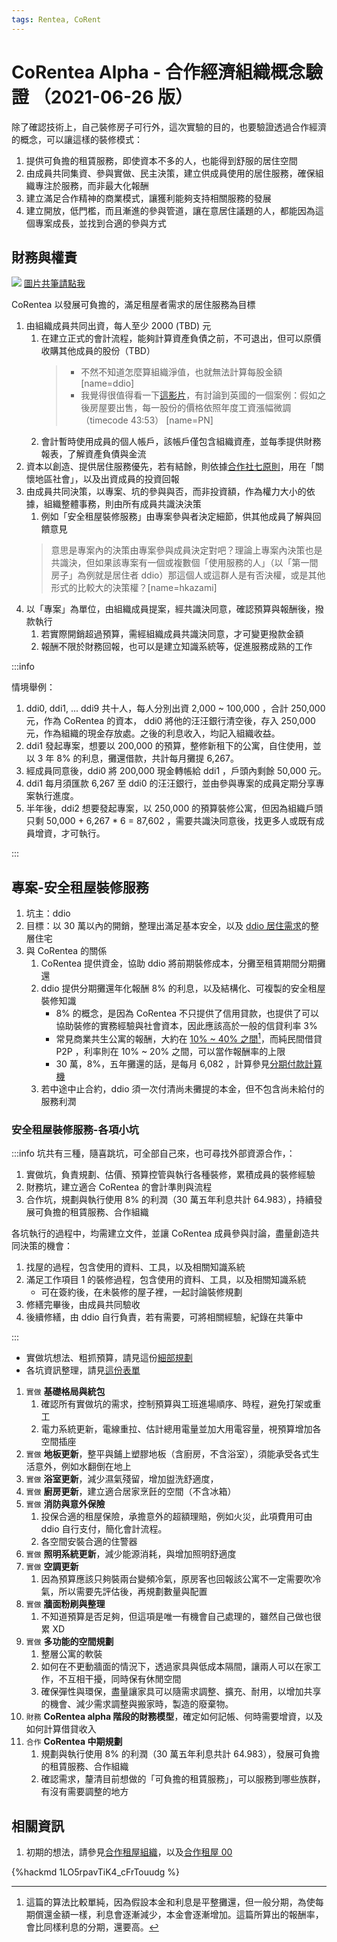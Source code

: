 ```yaml
---
tags: Rentea, CoRent
---
```


# CoRentea Alpha - 合作經濟組織概念驗證 （2021-06-26 版）

除了確認技術上，自己裝修房子可行外，這次實驗的目的，也要驗證透過合作經濟的概念，可以讓這樣的裝修模式：

1. 提供可負擔的租賃服務，即使資本不多的人，也能得到舒服的居住空間
2. 由成員共同集資、參與實做、民主決策，建立供成員使用的居住服務，確保組織專注於服務，而非最大化報酬
3. 建立滿足合作精神的商業模式，讓獲利能夠支持相關服務的發展
4. 建立開放，低門檻，而且漸進的參與管道，讓在意居住議題的人，都能因為這個專案成長，並找到合適的參與方式

## 財務與權責

![](https://s3-ap-northeast-1.amazonaws.com/g0v-hackmd-images/uploads/upload_a08adf4f0e40e67f7ef91b1b5eae33aa.png)
[圖片共筆請點我](https://www.figma.com/file/1SJfVEjELriGQE5JDaaKma/CoRentea-%E4%BA%BA%E3%80%81%E9%8C%A2%E3%80%81%E5%B0%88%E6%A1%88)


CoRentea 以發展可負擔的，滿足租屋者需求的居住服務為目標

1. 由組織成員共同出資，每人至少 2000 (TBD) 元
   1. 在建立正式的會計流程，能夠計算資產負債之前，不可退出，但可以原價收購其他成員的股份（TBD）
      > * 不然不知道怎麼算組織淨值，也就無法計算每股金額 [name=ddio]
      > * 我覺得很值得看一下[這影片](https://www.youtube.com/watch?v=BVpJcPZ4EpE)，有討論到英國的一個案例：假如之後房屋要出售，每一股份的價格依照年度工資漲幅微調（timecode 43:53）
      > [name=PN]
      > 
   2. 會計暫時使用成員的個人帳戶，該帳戶僅包含組織資產，並每季提供財務報表，了解資產負債與金流
2. 資本以創造、提供居住服務優先，若有結餘，則依據[合作社七原則](https://www.hucc-coop.tw/search?c=article&q=%E5%90%88%E4%BD%9C%E7%A4%BE%E4%B8%83%E5%A4%A7%E5%8E%9F%E5%89%87)，用在「關懷地區社會」，以及出資成員的投資回報
3. 由成員共同決策，以專案、坑的參與與否，而非投資額，作為權力大小的依據，組織整體事務，則由所有成員共識決決策
   1. 例如「安全租屋裝修服務」由專案參與者決定細節，供其他成員了解與回饋意見
   > 意思是專案內的決策由專案參與成員決定對吧？理論上專案內決策也是共識決，但如果該專案有一個或複數個「使用服務的人」（以「第一間房子」為例就是居住者 ddio）那這個人或這群人是有否決權，或是其他形式的比較大的決策權？[name=hkazami]
4. 以「專案」為單位，由組織成員提案，經共識決同意，確認預算與報酬後，撥款執行
   1. 若實際開銷超過預算，需經組織成員共識決同意，才可變更撥款金額
   2. 報酬不限於財務回報，也可以是建立知識系統等，促進服務成熟的工作

:::info

情境舉例：

1. ddi0, ddi1, ... ddi9 共十人，每人分別出資 2,000 ~ 100,000 ，合計 250,000 元，作為 CoRentea 的資本， ddi0 將他的汪汪銀行清空後，存入 250,000 元，作為組織的現金存放處。之後的利息收入，均記入組織收益。
2. ddi1 發起專案，想要以 200,000 的預算，整修新租下的公寓，自住使用，並以 3 年 8% 的利息，攤還借款，共計每月攤提 6,267。
3. 經成員同意後，ddi0 將 200,000 現金轉帳給 ddi1 ，戶頭內剩餘 50,000 元。
4. ddi1 每月須匯款 6,267 至 ddi0 的汪汪銀行，並由參與專案的成員定期分享專案執行進度。
5. 半年後，ddi2 想要發起專案，以 250,000 的預算裝修公寓，但因為組織戶頭只剩 50,000 + 6,267 * 6 = 87,602 ，需要共識決同意後，找更多人或既有成員增資，才可執行。

:::

## 專案-安全租屋裝修服務

1. 坑主：ddio
2. 目標：以 30 萬以內的開銷，整理出滿足基本安全，以及 [ddio 居住需求](https://hackmd.io/GwNDSwWSRHGgSegeLzsEAw)的整層住宅
3. 與 CoRentea 的關係
   1. CoRentea 提供資金，協助 ddio 將前期裝修成本，分攤至租賃期間分期攤還
   2. ddio 提供分期攤還年化報酬 8% 的利息，以及結構化、可複製的安全租屋裝修知識
      - 8% 的概念，是因為 CoRentea 不只提供了信用貸款，也提供了可以協助裝修的實務經驗與社會資本，因此應該高於一般的信貸利率 3% 
      - 常見商業共生公寓的報酬，大約在 [10% ~ 40% 之間](https://medium.com/rentea-tuesday/imaging-coop-rental-house-b60efce35b6b)[^1]，而純民間借貸 P2P ，利率則在 10% ~ 20% 之間，可以當作報酬率的上限
      - 30 萬，8%，五年攤還的話，是每月 6,082 ，計算參見[分期付款計算機](https://www.allbeauty.com.tw/Tools/Rate.html)
   3. 若中途中止合約，ddio 須一次付清尚未攤提的本金，但不包含尚未給付的服務利潤

[^1]: 這篇的算法比較單純，因為假設本金和利息是平整攤還，但一般分期，為使每期償還金額一樣，利息會逐漸減少，本金會逐漸增加。這篇所算出的報酬率，會比同樣利息的分期，還要高。

### 安全租屋裝修服務-各項小坑

:::info
坑共有三種，隨喜跳坑，可全部自己來，也可尋找外部資源合作，：

1. 實做坑，負責規劃、估價、預算控管與執行各種裝修，累積成員的裝修經驗
2. 財務坑，建立適合 CoRentea 的會計準則與流程
3. 合作坑，規劃與執行使用 8% 的利潤（30 萬五年利息共計 64.983），持續發展可負擔的租賃服務、合作組織

各坑執行的過程中，均需建立文件，並讓 CoRentea 成員參與討論，盡量創造共同決策的機會：

1. 找屋的過程，包含使用的資料、工具，以及相關知識系統
2. 滿足工作項目 1 的裝修過程，包含使用的資料、工具，以及相關知識系統
   - 可在簽約後，在未裝修的屋子裡，一起討論裝修規劃
3. 修繕完畢後，由成員共同驗收
4. 後續修繕，由 ddio 自行負責，若有需要，可將相關經驗，紀錄在共筆中

:::

- 實做坑想法、粗抓預算，請見這份[細部規劃](https://g0v.hackmd.io/5zM5SeoFTNqZeCH4joXxIw#%E8%AE%93%E5%B1%85%E4%BD%8F%E6%9B%B4%E8%88%92%E6%9C%8D%EF%BC%8C%E4%BD%86%E8%BC%83%E9%9B%A3%E5%B8%B6%E8%B5%B0%E6%88%96%E5%BE%A9%E5%8E%9F%E7%9A%84%E8%A3%9D%E4%BF%AE)
- 各坑資訊整理，請見[這份表單](https://docs.google.com/spreadsheets/d/17R3AXtOMM6XrbFZ9Dgy0hGcoTmmxDL0FnQqgtPB4ogI/edit#gid=0)

1. `實做` **基礎格局與統包**
   1. 確認所有實做坑的需求，控制預算與工班進場順序、時程，避免打架或重工
   2. 電力系統更新，電線重拉、估計總用電量並加大用電容量，視預算增加各空間插座
2. `實做` **地板更新**，整平與鋪上塑膠地板（含廚房，不含浴室），須能承受各式生活意外，例如水翻倒在地上
3. `實做` **浴室更新**，減少濕氣殘留，增加盥洗舒適度，
4. `實做` **廚房更新**，建立適合居家烹飪的空間（不含冰箱）
5. `實做` **消防與意外保險**
   1. 投保合適的租屋保險，承擔意外的超額理賠，例如火災，此項費用可由 ddio 自行支付，簡化會計流程。
   2. 各空間安裝合適的住警器
6. `實做` **照明系統更新**，減少能源消耗，與增加照明舒適度
7. `實做` **空調更新**
   1. 因為預算應該只夠裝兩台變頻冷氣，原房客也回報該公寓不一定需要吹冷氣，所以需要先評估後，再規劃數量與配置
8. `實做` **牆面粉刷與整理**
   1. 不知道預算是否足夠，但這項是唯一有機會自己處理的，雖然自己做也很累 XD
9. `實做` **多功能的空間規劃**
    1. 整層公寓的軟裝
    2. 如何在不更動牆面的情況下，透過家具與低成本隔間，讓兩人可以在家工作，不互相干擾，同時保有休閒空間
    3. 確保彈性與環保，盡量讓家具可以隨需求調整、擴充、耐用，以增加共享的機會、減少需求調整與搬家時，製造的廢棄物。
10. `財務` **CoRentea alpha 階段的財務模型**，確定如何記帳、何時需要增資，以及如何計算借貸收入
11. `合作` **CoRentea 中期規劃**
     1. 規劃與執行使用 8% 的利潤（30 萬五年利息共計 64.983），發展可負擔的租賃服務、合作組織
     2. 確認需求，釐清目前想做的「可負擔的租賃服務」，可以服務到哪些族群，有沒有需要調整的地方

## 相關資訊

1. 初期的想法，請參見[合作租屋組織](https://g0v.hackmd.io/okUbXH1wS-GvEIMJoOwCBQ#%E7%9B%AE%E6%A8%99)，以及[合作租屋 00](https://hackmd.io/pr1ed3ucSoyn3Yv5OvfJ7A#%E8%88%87%E5%90%88%E4%BD%9C%E7%A7%9F%E5%B1%8B%E7%9A%84%E9%97%9C%E8%81%AF)

{%hackmd 1LO5rpavTiK4_cFrTouudg %}

